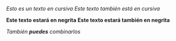 *Esto es un texto en cursiva*
_Este texto también está en cursiva_

**Este texto estará en negrita**
__Este texto estará también en negrita__

_También **puedes** combinarlos_

